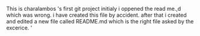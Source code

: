 This is charalambos 's first git project 
initialy i oppened the read me.,d which was wrong.  i have created this file by accident. after that i created and edited a new file called README.md which is the right file asked by the excerice. '